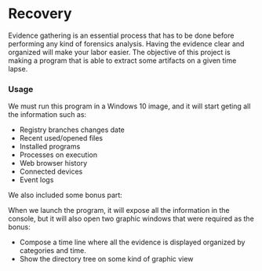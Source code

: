 
# Recovery

Evidence gathering is an essential process that has to be done before performing any
kind of forensics analysis. Having the evidence clear and organized will make your labor
easier. The objective of this project is making a program that is able to extract some
artifacts on a given time lapse.

### Usage

We must run this program in a Windows 10 image, and it will start geting all the information such as:

- Registry branches changes date
- Recent used/opened files
- Installed programs
- Processes on execution
- Web browser history
- Connected devices
- Event logs

We also included some bonus part:

When we launch the program, it will expose all the information in the console, but it will also open two graphic windows that were required as the bonus:

- Compose a time line where all the evidence is displayed organized by categories and time.
-  Show the directory tree on some kind of graphic view